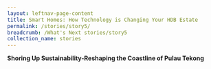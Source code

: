 ```yaml
---
layout: leftnav-page-content
title: Smart Homes: How Technology is Changing Your HDB Estate
permalink: /stories/story5/
breadcrumb: /What's Next stories/story5
collection_name: stories
---
```


<b>Shoring Up Sustainability-Reshaping the Coastline of Pulau Tekong</b>
